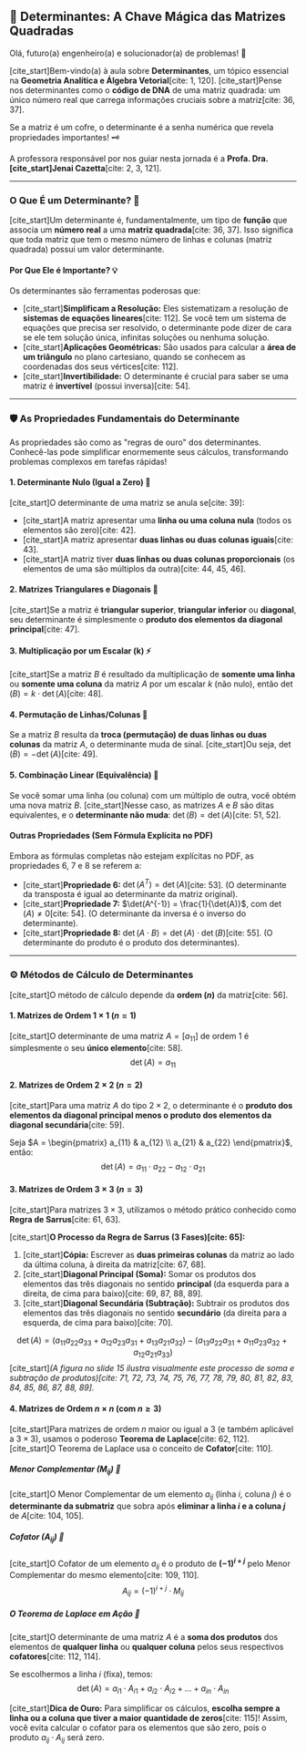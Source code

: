 
## 🔢 Determinantes: A Chave Mágica das Matrizes Quadradas

Olá, futuro(a) engenheiro(a) e solucionador(a) de problemas! 🚀

[cite_start]Bem-vindo(a) à aula sobre **Determinantes**, um tópico essencial na **Geometria Analítica e Álgebra Vetorial**[cite: 1, 120]. [cite_start]Pense nos determinantes como o **código de DNA** de uma matriz quadrada: um único número real que carrega informações cruciais sobre a matriz[cite: 36, 37].

Se a matriz é um cofre, o determinante é a senha numérica que revela propriedades importantes! 🗝️

A professora responsável por nos guiar nesta jornada é a **Profa. Dra. [cite_start]Jenai Cazetta**[cite: 2, 3, 121].

---

### O Que É um Determinante? 🧐

[cite_start]Um determinante é, fundamentalmente, um tipo de **função** que associa um **número real** a uma **matriz quadrada**[cite: 36, 37]. Isso significa que toda matriz que tem o mesmo número de linhas e colunas (matriz quadrada) possui um valor determinante.

#### Por Que Ele é Importante? 💡

Os determinantes são ferramentas poderosas que:

* [cite_start]**Simplificam a Resolução:** Eles sistematizam a resolução de **sistemas de equações lineares**[cite: 112]. Se você tem um sistema de equações que precisa ser resolvido, o determinante pode dizer de cara se ele tem solução única, infinitas soluções ou nenhuma solução.
* [cite_start]**Aplicações Geométricas:** São usados para calcular a **área de um triângulo** no plano cartesiano, quando se conhecem as coordenadas dos seus vértices[cite: 112].
* [cite_start]**Invertibilidade:** O determinante é crucial para saber se uma matriz é **invertível** (possui inversa)[cite: 54].

---

### 🛡️ As Propriedades Fundamentais do Determinante

As propriedades são como as "regras de ouro" dos determinantes. Conhecê-las pode simplificar enormemente seus cálculos, transformando problemas complexos em tarefas rápidas!

#### 1. Determinante Nulo (Igual a Zero) 🛑

[cite_start]O determinante de uma matriz se anula se[cite: 39]:

* [cite_start]A matriz apresentar uma **linha ou uma coluna nula** (todos os elementos são zero)[cite: 42].
* [cite_start]A matriz apresentar **duas linhas ou duas colunas iguais**[cite: 43].
* [cite_start]A matriz tiver **duas linhas ou duas colunas proporcionais** (os elementos de uma são múltiplos da outra)[cite: 44, 45, 46].

#### 2. Matrizes Triangulares e Diagonais 📐

[cite_start]Se a matriz é **triangular superior**, **triangular inferior** ou **diagonal**, seu determinante é simplesmente o **produto dos elementos da diagonal principal**[cite: 47].

#### 3. Multiplicação por um Escalar (k) ⚡

[cite_start]Se a matriz $B$ é resultado da multiplicação de **somente uma linha** ou **somente uma coluna** da matriz $A$ por um escalar $k$ (não nulo), então $\det(B) = k \cdot \det(A)$[cite: 48].

#### 4. Permutação de Linhas/Colunas 🔄

Se a matriz $B$ resulta da **troca (permutação) de duas linhas ou duas colunas** da matriz $A$, o determinante muda de sinal. [cite_start]Ou seja, $\det(B) = - \det(A)$[cite: 49].

#### 5. Combinação Linear (Equivalência) 🤝

Se você somar uma linha (ou coluna) com um múltiplo de outra, você obtém uma nova matriz $B$. [cite_start]Nesse caso, as matrizes $A$ e $B$ são ditas equivalentes, e o **determinante não muda**: $\det(B) = \det(A)$[cite: 51, 52].

#### Outras Propriedades (Sem Fórmula Explícita no PDF)

Embora as fórmulas completas não estejam explícitas no PDF, as propriedades 6, 7 e 8 se referem a:

* [cite_start]**Propriedade 6:** $\det(A^T) = \det(A)$[cite: 53]. (O determinante da transposta é igual ao determinante da matriz original).
* [cite_start]**Propriedade 7:** $\det(A^{-1}) = \frac{1}{\det(A)}$, com $\det(A) \neq 0$[cite: 54]. (O determinante da inversa é o inverso do determinante).
* [cite_start]**Propriedade 8:** $\det(A \cdot B) = \det(A) \cdot \det(B)$[cite: 55]. (O determinante do produto é o produto dos determinantes).

---

### ⚙️ Métodos de Cálculo de Determinantes

[cite_start]O método de cálculo depende da **ordem ($n$)** da matriz[cite: 56].

#### 1. Matrizes de Ordem $1 \times 1$ ($n=1$)

[cite_start]O determinante de uma matriz $A = [a_{11}]$ de ordem 1 é simplesmente o seu **único elemento**[cite: 58].
$$\det(A) = a_{11}$$

#### 2. Matrizes de Ordem $2 \times 2$ ($n=2$)

[cite_start]Para uma matriz $A$ do tipo $2 \times 2$, o determinante é o **produto dos elementos da diagonal principal menos o produto dos elementos da diagonal secundária**[cite: 59].

Seja $A = \begin{pmatrix} a_{11} & a_{12} \\ a_{21} & a_{22} \end{pmatrix}$, então:
$$\det(A) = a_{11} \cdot a_{22} - a_{12} \cdot a_{21}$$

#### 3. Matrizes de Ordem $3 \times 3$ ($n=3$)

[cite_start]Para matrizes $3 \times 3$, utilizamos o método prático conhecido como **Regra de Sarrus**[cite: 61, 63].

[cite_start]**O Processo da Regra de Sarrus (3 Fases)[cite: 65]:**

1.  [cite_start]**Cópia:** Escrever as **duas primeiras colunas** da matriz ao lado da última coluna, à direita da matriz[cite: 67, 68].
2.  [cite_start]**Diagonal Principal (Soma):** Somar os produtos dos elementos das três diagonais no sentido **principal** (da esquerda para a direita, de cima para baixo)[cite: 69, 87, 88, 89].
3.  [cite_start]**Diagonal Secundária (Subtração):** Subtrair os produtos dos elementos das três diagonais no sentido **secundário** (da direita para a esquerda, de cima para baixo)[cite: 70].

$$
\det(A) = (a_{11}a_{22}a_{33} + a_{12}a_{23}a_{31} + a_{13}a_{21}a_{32}) - (a_{13}a_{22}a_{31} + a_{11}a_{23}a_{32} + a_{12}a_{21}a_{33})
$$
[cite_start]*(A figura no slide 15 ilustra visualmente este processo de soma e subtração de produtos)[cite: 71, 72, 73, 74, 75, 76, 77, 78, 79, 80, 81, 82, 83, 84, 85, 86, 87, 88, 89].*

#### 4. Matrizes de Ordem $n \times n$ (com $n \ge 3$)

[cite_start]Para matrizes de ordem $n$ maior ou igual a 3 (e também aplicável a $3 \times 3$), usamos o poderoso **Teorema de Laplace**[cite: 62, 112]. [cite_start]O Teorema de Laplace usa o conceito de **Cofator**[cite: 110].

##### Menor Complementar ($M_{ij}$) 🧩

[cite_start]O Menor Complementar de um elemento $a_{ij}$ (linha $i$, coluna $j$) é o **determinante da submatriz** que sobra após **eliminar a linha $i$ e a coluna $j$** de $A$[cite: 104, 105].

##### Cofator ($A_{ij}$) 🌟

[cite_start]O Cofator de um elemento $a_{ij}$ é o produto de **$(-1)^{i+j}$** pelo Menor Complementar do mesmo elemento[cite: 109, 110].
$$A_{ij} = (-1)^{i+j} \cdot M_{ij}$$

##### O Teorema de Laplace em Ação 👑

[cite_start]O determinante de uma matriz $A$ é a **soma dos produtos** dos elementos de **qualquer linha** ou **qualquer coluna** pelos seus respectivos **cofatores**[cite: 112, 114].

Se escolhermos a linha $i$ (fixa), temos:
$$\det(A) = a_{i1} \cdot A_{i1} + a_{i2} \cdot A_{i2} + \dots + a_{in} \cdot A_{in}$$

[cite_start]**Dica de Ouro:** Para simplificar os cálculos, **escolha sempre a linha ou a coluna que tiver a maior quantidade de zeros**[cite: 115]! Assim, você evita calcular o cofator para os elementos que são zero, pois o produto $a_{ij} \cdot A_{ij}$ será zero.

